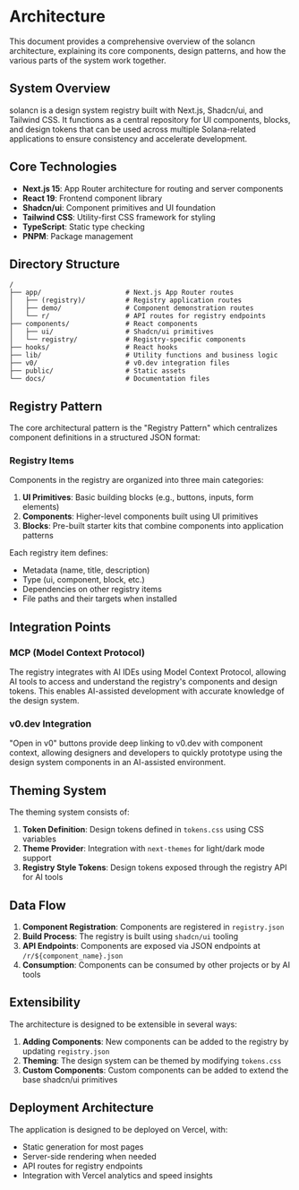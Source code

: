 # Architecture

This document provides a comprehensive overview of the solancn architecture, explaining its core components, design patterns, and how the various parts of the system work together.

## System Overview

solancn is a design system registry built with Next.js, Shadcn/ui, and Tailwind CSS. It functions as a central repository for UI components, blocks, and design tokens that can be used across multiple Solana-related applications to ensure consistency and accelerate development.

## Core Technologies

- **Next.js 15**: App Router architecture for routing and server components
- **React 19**: Frontend component library
- **Shadcn/ui**: Component primitives and UI foundation
- **Tailwind CSS**: Utility-first CSS framework for styling
- **TypeScript**: Static type checking
- **PNPM**: Package management

## Directory Structure

```
/
├── app/                     # Next.js App Router routes
│   ├── (registry)/          # Registry application routes
│   ├── demo/                # Component demonstration routes
│   └── r/                   # API routes for registry endpoints
├── components/              # React components
│   ├── ui/                  # Shadcn/ui primitives
│   └── registry/            # Registry-specific components
├── hooks/                   # React hooks
├── lib/                     # Utility functions and business logic
├── v0/                      # v0.dev integration files
├── public/                  # Static assets
└── docs/                    # Documentation files
```

## Registry Pattern

The core architectural pattern is the "Registry Pattern" which centralizes component definitions in a structured JSON format:

### Registry Items

Components in the registry are organized into three main categories:

1. **UI Primitives**: Basic building blocks (e.g., buttons, inputs, form elements)
2. **Components**: Higher-level components built using UI primitives
3. **Blocks**: Pre-built starter kits that combine components into application patterns

Each registry item defines:
- Metadata (name, title, description)
- Type (ui, component, block, etc.)
- Dependencies on other registry items
- File paths and their targets when installed

## Integration Points

### MCP (Model Context Protocol)

The registry integrates with AI IDEs using Model Context Protocol, allowing AI tools to access and understand the registry's components and design tokens. This enables AI-assisted development with accurate knowledge of the design system.

### v0.dev Integration

"Open in v0" buttons provide deep linking to v0.dev with component context, allowing designers and developers to quickly prototype using the design system components in an AI-assisted environment.

## Theming System

The theming system consists of:

1. **Token Definition**: Design tokens defined in `tokens.css` using CSS variables
2. **Theme Provider**: Integration with `next-themes` for light/dark mode support
3. **Registry Style Tokens**: Design tokens exposed through the registry API for AI tools

## Data Flow

1. **Component Registration**: Components are registered in `registry.json`
2. **Build Process**: The registry is built using `shadcn/ui` tooling
3. **API Endpoints**: Components are exposed via JSON endpoints at `/r/${component_name}.json`
4. **Consumption**: Components can be consumed by other projects or by AI tools

## Extensibility

The architecture is designed to be extensible in several ways:

1. **Adding Components**: New components can be added to the registry by updating `registry.json`
2. **Theming**: The design system can be themed by modifying `tokens.css`
3. **Custom Components**: Custom components can be added to extend the base shadcn/ui primitives

## Deployment Architecture

The application is designed to be deployed on Vercel, with:

- Static generation for most pages
- Server-side rendering when needed
- API routes for registry endpoints
- Integration with Vercel analytics and speed insights
